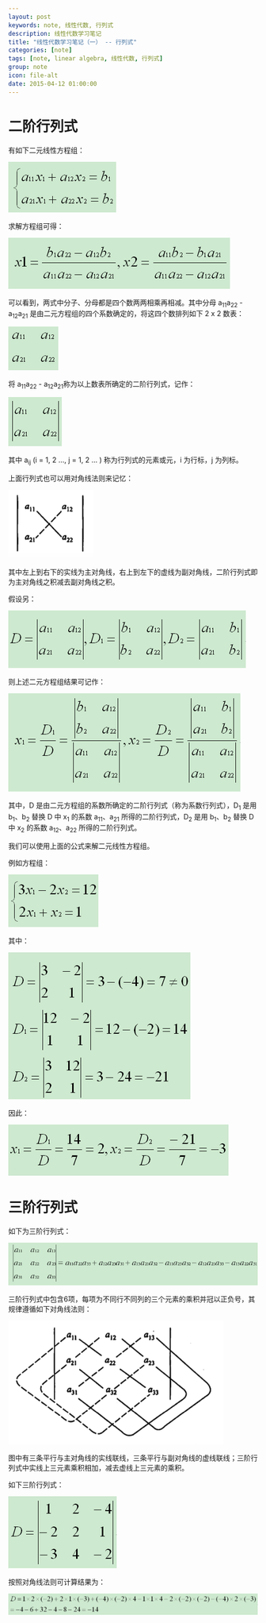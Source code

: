 ```yaml
---
layout: post
keywords: note, 线性代数, 行列式
description: 线性代数学习笔记
title: "线性代数学习笔记（一） -- 行列式"
categories: [note]
tags: [note, linear algebra, 线性代数, 行列式]
group: note
icon: file-alt
date: 2015-04-12 01:00:00
---
```


# 二阶行列式

有如下二元线性方程组：

![](/image/2015-04-12/01.png)

求解方程组可得：

![](/image/2015-04-12/02.png)

<!--excerpt-->

可以看到，两式中分子、分母都是四个数两两相乘再相减。其中分母 a<sub>11</sub>a<sub>22</sub> - a<sub>12</sub>a<sub>21</sub> 是由二元方程组的四个系数确定的，将这四个数排列如下 2 x 2 数表：

![](/image/2015-04-12/03.png)

将 a<sub>11</sub>a<sub>22</sub> - a<sub>12</sub>a<sub>21</sub>称为以上数表所确定的二阶行列式，记作：

![](/image/2015-04-12/04.png)

其中 a<sub>ij</sub> (i = 1, 2 ..., j = 1, 2 ... ) 称为行列式的元素或元，i 为行标，j 为列标。

上面行列式也可以用对角线法则来记忆：

![](/image/2015-04-12/05.png)

其中左上到右下的实线为主对角线，右上到左下的虚线为副对角线，二阶行列式即为主对角线之积减去副对角线之积。

假设另：

![](/image/2015-04-12/06.png)

则上述二元方程组结果可记作：

![](/image/2015-04-12/07.png)

其中，D 是由二元方程组的系数所确定的二阶行列式（称为系数行列式），D<sub>1</sub> 是用 b<sub>1</sub>、b<sub>2</sub> 替换 D 中 x<sub>1</sub> 的系数 a<sub>11</sub>、a<sub>21</sub> 所得的二阶行列式，D<sub>2</sub> 是用 b<sub>1</sub>、b<sub>2</sub> 替换 D 中 x<sub>2</sub> 的系数 a<sub>12</sub>、a<sub>22</sub> 所得的二阶行列式。

我们可以使用上面的公式来解二元线性方程组。

例如方程组：

![](/image/2015-04-12/08.png)

其中：

![](/image/2015-04-12/09.png)

因此：

![](/image/2015-04-12/10.png)

# 三阶行列式

如下为三阶行列式：

![](/image/2015-04-12/11.png)

三阶行列式中包含6项，每项为不同行不同列的三个元素的乘积并冠以正负号，其规律遵循如下对角线法则：

![](/image/2015-04-12/12.png)

图中有三条平行与主对角线的实线联线，三条平行与副对角线的虚线联线；三阶行列式中实线上三元素乘积相加，减去虚线上三元素的乘积。

如下三阶行列式：

![](/image/2015-04-12/13.png)

按照对角线法则可计算结果为：

![](/image/2015-04-12/14.png)